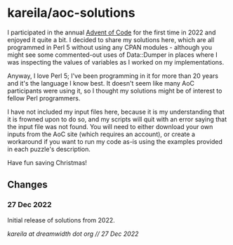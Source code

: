 # kareila/aoc-solutions

I participated in the annual [Advent of Code](https://adventofcode.com/2022/about)
for the first time in 2022 and enjoyed it quite a bit. I decided to share my solutions
here, which are all programmed in Perl 5 without using any CPAN modules - although you
might see some commented-out uses of Data::Dumper in places where I was inspecting the
values of variables as I worked on my implementations.

Anyway, I love Perl 5; I've been programming in it for more than 20 years and it's
the language I know best. It doesn't seem like many AoC participants were using it,
so I thought my solutions might be of interest to fellow Perl programmers.

I have not included my input files here, because it is my understanding that it is
frowned upon to do so, and my scripts will quit with an error saying that the input
file was not found. You will need to either download your own inputs from the AoC site
(which requires an account), or create a workaround if you want to run my code as-is
using the examples provided in each puzzle's description.

Have fun saving Christmas!


Changes
-------

### 27 Dec 2022

Initial release of solutions from 2022.


_kareila at dreamwidth dot org // 27 Dec 2022_
